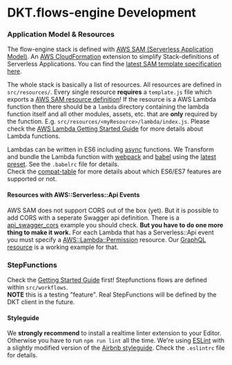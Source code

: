 # DKT.flows-engine Development

### Application Model & Resources

The flow-engine stack is defined with [AWS SAM (Serverless Application Model)](https://aws.amazon.com/about-aws/whats-new/2016/11/introducing-the-aws-serverless-application-model/). An [AWS CloudFormation](https://aws.amazon.com/cloudformation/) extension to simplify Stack-definitions of Serverless Applications. You can find the [latest SAM template specification here](https://github.com/awslabs/serverless-application-model/blob/master/versions/2016-10-31.md).

The whole stack is basically a list of resources. All resources are defined in `src/resources/`. Every single resource **requires** a `template.js` file which exports a [AWS SAM resource definition](https://github.com/awslabs/serverless-application-model/blob/master/versions/2016-10-31.md#resource-types)! If the resource is a AWS Lambda function then there should be a `lambda` directory containing the lambda function itself and all other modules, assets, etc. that are **only** required by the function. E.g. `src/resources/<myResource>/lambda/index.js`. Please check the [AWS Lambda Getting Started Guide](https://docs.aws.amazon.com/lambda/latest/dg/welcome.html) for more details about Lambda functions.

Lambdas can be written in ES6 including [async](https://github.com/tc39/ecmascript-asyncawait) functions. We Transform and bundle the Lambda function with [webpack](https://webpack.github.io/) and [babel](https://babeljs.io/) using the [latest preset](https://babeljs.io/docs/plugins/preset-latest/). See the `.babelrc` file for details.  
Check the [compat-table](https://kangax.github.io/compat-table/es6/) for more details about which ES6/ES7 features are supported or not.


#### Resources with AWS::Serverless::Api Events

AWS SAM does not support CORS out of the box (yet). But it is possible to add CORS with a seperate Swagger api definition. There is a   [api_swagger_cors](https://github.com/awslabs/serverless-application-model/tree/master/examples/2016-10-31/api_swagger_cors) example you should check. **But you have to do one more thing to make it work.** For each Lambda that has a Serverless::Api event you must specify a [AWS::Lambda::Permission](https://docs.aws.amazon.com/AWSCloudFormation/latest/UserGuide/aws-resource-lambda-permission.html) resource. Our [GraphQL resource](https://github.com/kreuzwerker/DKT.flows-engine/blob/master/src/resources/graphql/template.js#L45) is a working example for that.


### StepFunctions

Check the [Getting Started Guide](https://docs.aws.amazon.com/step-functions/latest/dg/welcome.html) first!
Stepfunctions flows are defined within `src/workflows`.  
**NOTE** this is a testing "feature". Real StepFunctions will be defined by the DKT client in the future.


#### Styleguide

We **strongly recommend** to install a realtime linter extension to your Editor. Otherwise you have to run `npm run lint` all the time.
We're using [ESLint](http://eslint.org/) with a slightly modified version of the [Airbnb styleguide](https://github.com/airbnb/javascript). Check the `.eslintrc` file for details.

